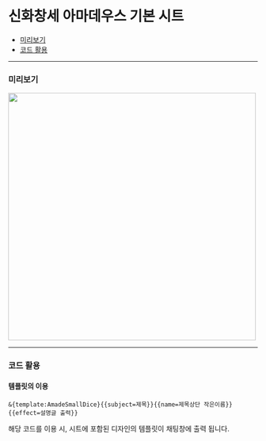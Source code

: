 # 신화창세 아마데우스 기본 시트
* [미리보기](#미리보기)
* [코드 활용](#코드-활용)

------------------------------

### 미리보기
<img src="https://raw.githubusercontent.com/tateck-develop/roll20CustomSheet/main/amade/amade_BASIC/guide.png" width="500px"></img>

* * *

### 코드 활용
#### 템플릿의 이용
```
&{template:AmadeSmallDice}{{subject=제목}}{{name=제목상단 작은이름}}{{effect=설명글 출력}}
```
해당 코드를 이용 시, 시트에 포함된 디자인의 템플릿이 채팅창에 출력 됩니다.
